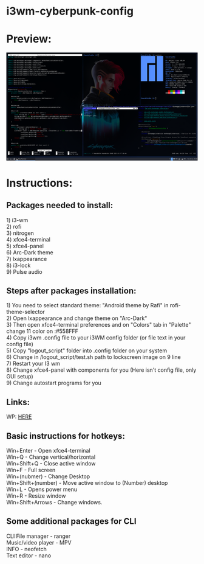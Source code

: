 # i3wm-cyberpunk-config
<h1>Preview:</h1>
<img src="https://raw.githubusercontent.com/hwandefan/i3wm-cyberpunk-config/master/README_IMAGE.png"/>

<h1>Instructions:</h1>
<h2>Packages needed to install:</h2>
<p>
  1) i3-wm <br />
  2) rofi <br />
  3) nitrogen <br />
  4) xfce4-terminal <br />
  5) xfce4-panel <br />
  6) Arc-Dark theme <br />
  7) lxappearance <br />
  8) i3-lock <br />
  9) Pulse audio
</p>

<h2>Steps after packages installation:</h2>
<p>
  1) You need to select standard theme: "Android theme by Rafi" in rofi-theme-selector <br />
  2) Open lxappearance and change theme on "Arc-Dark"  <br />
  3) Then open xfce4-terminal preferences and on "Colors" tab in "Palette" change 11 color on :#558FFF <br />
  4) Copy i3wm .config file to your i3WM config folder (or file text in your config file) <br />
  5) Copy "logout_script" folder into .config folder on your system <br />
  6) Change in /logout_script/test.sh path to lockscreen image on 9 line<br />
  7) Restart your I3 wm <br />
  8) Change xfce4-panel with components for you (Here isn't config file, only GUI setup) <br />
  9) Change autostart programs for you
  </p>

<h2>Links:</h2>
<p>WP: <a href="https://images.wallpapersden.com/image/download/cyberpunk-2077-female-v-minimalist_bGhpbmuUmZqaraWkpJRobWllrWdpZWU.jpg">HERE</a></p>

<h2>Basic instructions for hotkeys:</h2>
<p>
  Win+Enter - Open xfce4-terminal<br />
  Win+Q - Change vertical/horizontal<br />
  Win+Shift+Q - Close active window<br />
  Win+F - Full screen<br />
  Win+(nubmer) - Change Desktop<br />
  Win+Shift+(number) - Move active window to (Number) desktop<br />
  Win+L - Opens power menu<br />
  Win+R - Resize window<br />
  Win+Shift+Arrows - Change windows.
   </p>
   

   <h2>Some additional packages for CLI</h2>
  <p>
    CLI File manager - ranger <br />
    Music/video player - MPV <br />
    INFO - neofetch <br />
    Text editor - nano <br />
  </p>
